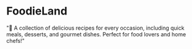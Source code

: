# FoodieLand
"🍴 A collection of delicious recipes for every occasion, including quick meals, desserts, and gourmet dishes. Perfect for food lovers and home chefs!"
